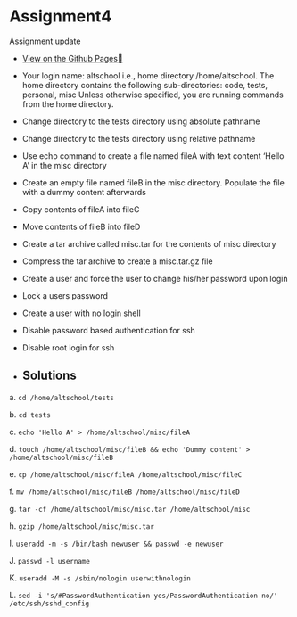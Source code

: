 # Assignment4
Assignment update


- [View on the Github Pages🤔](https://stillmaurice.github.io/Assignment4/) 


- Your login name: altschool i.e., home directory /home/altschool. The home directory contains the following sub-directories: code, tests, personal, misc Unless otherwise specified, you are running commands from the home directory.

- Change directory to the tests directory using absolute pathname

- Change directory to the tests directory using relative pathname

- Use echo command to create a file named fileA with text content ‘Hello A’ in the misc directory

- Create an empty file named fileB in the misc directory. Populate the file with a dummy content afterwards

- Copy contents of fileA into fileC

- Move contents of fileB into fileD

- Create a tar archive called misc.tar for the contents of misc directory

- Compress the tar archive to create a misc.tar.gz file

- Create a user and force the user to change his/her password upon login

- Lock a users password

- Create a user with no login shell

- Disable password based authentication for ssh

- Disable root login for ssh


 - ## Solutions

a. `cd /home/altschool/tests`

b. `cd tests`

c. `echo 'Hello A' > /home/altschool/misc/fileA`

d. `touch /home/altschool/misc/fileB && echo 'Dummy content' > /home/altschool/misc/fileB`

e. `cp /home/altschool/misc/fileA /home/altschool/misc/fileC`

f. `mv /home/altschool/misc/fileB /home/altschool/misc/fileD`

g. `tar -cf /home/altschool/misc/misc.tar /home/altschool/misc`

h. `gzip /home/altschool/misc/misc.tar`

I. `useradd -m -s /bin/bash newuser && passwd -e newuser`

J. `passwd -l username`

K. `useradd -M -s /sbin/nologin userwithnologin`

L. `sed -i 's/#PasswordAuthentication yes/PasswordAuthentication no/' /etc/ssh/sshd_config`
